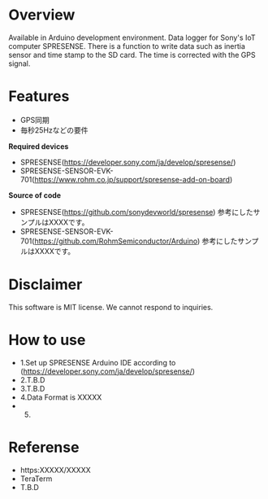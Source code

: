 # Overview

Available in Arduino development environment.
Data logger for Sony's IoT computer SPRESENSE.
There is a function to write data such as inertia sensor and time stamp to the SD card.
The time is corrected with the GPS signal.

# Features
* GPS同期
* 毎秒25Hzなどの要件

**Required devices**
* SPRESENSE(https://developer.sony.com/ja/develop/spresense/)
* SPRESENSE-SENSOR-EVK-701(https://www.rohm.co.jp/support/spresense-add-on-board)

**Source of code**
* SPRESENSE(https://github.com/sonydevworld/spresense)
参考にしたサンプルはXXXXです。
* SPRESENSE-SENSOR-EVK-701(https://github.com/RohmSemiconductor/Arduino)
参考にしたサンプルはXXXXです。

# Disclaimer

This software is MIT license.
We cannot respond to inquiries.

# How to use
* 1.Set up SPRESENSE Arduino IDE according to (https://developer.sony.com/ja/develop/spresense/)
* 2.T.B.D
* 3.T.B.D
* 4.Data Format is XXXXX
* 5.

# Referense
* https:XXXXX/XXXXX
* TeraTerm
* T.B.D
